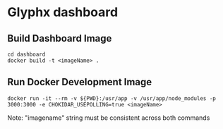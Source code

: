 # Glyphx dashboard

## Build Dashboard Image
    cd dashboard
    docker build -t <imageName> .

## Run Docker Development Image
    docker run -it --rm -v ${PWD}:/usr/app -v /usr/app/node_modules -p 3000:3000 -e CHOKIDAR_USEPOLLING=true <imageName>

Note: "imagename" string must be consistent across both commands